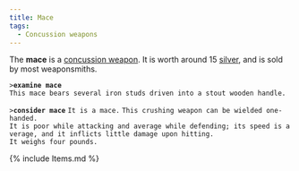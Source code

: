 ```yaml
---
title: Mace
tags:
  - Concussion weapons
---
```

The **mace** is a [concussion weapon](concussion_weapon "wikilink"). It
is worth around 15 [silver](silver "wikilink"), and is sold by most
weaponsmiths.

`>`**`examine mace`**
`This mace bears several iron studs driven into a stout wooden handle.`

`>`**`consider mace`**
`It is a mace.`
`This crushing weapon can be wielded one-handed.`
`It is poor while attacking and average while defending; its speed is average, and it inflicts little damage upon hitting.`
`It weighs four pounds.`

{% include Items.md %}
